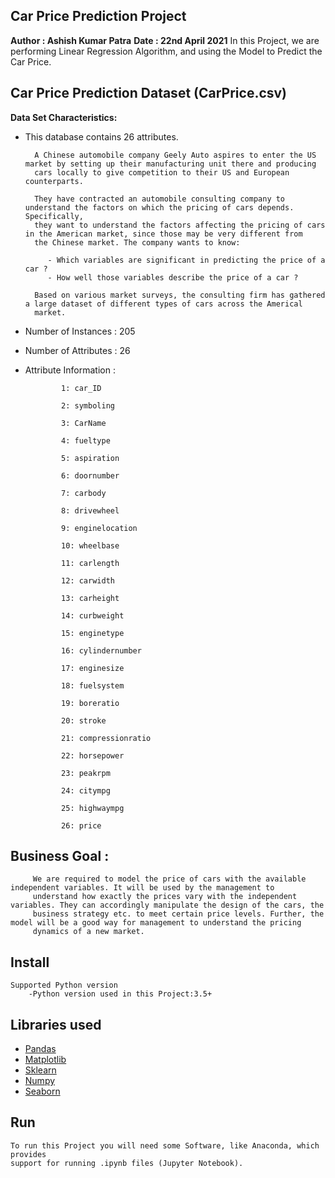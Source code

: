 ## Car Price Prediction Project
**Author : Ashish Kumar Patra**
**Date : 22nd April 2021**
In this Project, we are performing Linear Regression Algorithm, and using the Model to Predict the Car Price.


Car Price Prediction Dataset (CarPrice.csv)
--------------------------------------------------------------

**Data Set Characteristics:**

 * This database contains 26 attributes.

         A Chinese automobile company Geely Auto aspires to enter the US market by setting up their manufacturing unit there and producing
         cars locally to give competition to their US and European counterparts. 
         
         They have contracted an automobile consulting company to understand the factors on which the pricing of cars depends. Specifically,
         they want to understand the factors affecting the pricing of cars in the American market, since those may be very different from
         the Chinese market. The company wants to know:
            
            - Which variables are significant in predicting the price of a car ?
            - How well those variables describe the price of a car ?
            
         Based on various market surveys, the consulting firm has gathered a large dataset of different types of cars across the Americal
         market.

 * Number of Instances : 205

 * Number of Attributes : 26

 * Attribute Information :

               1: car_ID            

               2: symboling

               3: CarName

               4: fueltype

               5: aspiration

               6: doornumber

               7: carbody

               8: drivewheel

               9: enginelocation

               10: wheelbase

               11: carlength

               12: carwidth
               
               13: carheight
               
               14: curbweight
               
               15: enginetype
               
               16: cylindernumber
               
               17: enginesize
               
               18: fuelsystem
               
               19: boreratio
               
               20: stroke
               
               21: compressionratio
               
               22: horsepower
               
               23: peakrpm
               
               24: citympg
               
               25: highwaympg
               
               26: price


Business Goal :
-----------------------
         We are required to model the price of cars with the available independent variables. It will be used by the management to
         understand how exactly the prices vary with the independent variables. They can accordingly manipulate the design of the cars, the
         business strategy etc. to meet certain price levels. Further, the model will be a good way for management to understand the pricing
         dynamics of a new market. 


Install
-------------------------------
    Supported Python version
        -Python version used in this Project:3.5+

Libraries used
------------------------------
 * [Pandas](https://pandas.pydata.org/)
 * [Matplotlib](https://matplotlib.org/)
 * [Sklearn](https://scikit-learn.org/stable/)
 * [Numpy](https://numpy.org/)
 * [Seaborn](https://seaborn.pydata.org/)


Run
------------------------------
    To run this Project you will need some Software, like Anaconda, which provides
    support for running .ipynb files (Jupyter Notebook).
